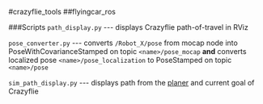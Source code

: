 #crazyflie_tools
##flyingcar_ros

###Scripts
`path_display.py` --- displays Crazyflie path-of-travel in RViz

`pose_converter.py` --- converts `/Robot_X/pose` from mocap node into PoseWithCovarianceStamped on topic `<name>/pose_mocap` **and** converts localized pose `<name>/pose_localization` to PoseStamped on topic `<name>/pose`

`sim_path_display.py` --- displays path from the [planer](http://github.com/braraki/flyingcar_vizplan) and current goal of Crazyflie  